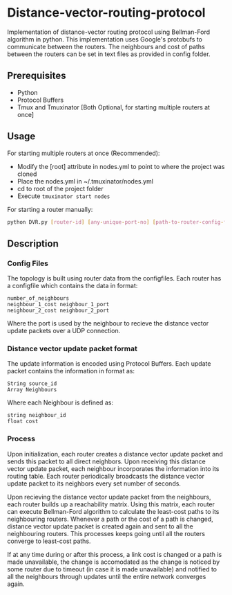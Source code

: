 # Distance-vector-routing-protocol
Implementation  of distance-vector routing protocol using Bellman-Ford algorithm in python. This implementation uses Google's protobufs to communicate between the routers. The neighbours and cost of paths between the routers can be set in text files as provided in config folder.

## Prerequisites
* Python
* Protocol Buffers
* Tmux and Tmuxinator [Both Optional, for starting multiple routers at once]

## Usage
For starting multiple routers at once (Recommended):
* Modify the [root] attribute in nodes.yml to point to where the project was cloned
* Place the nodes.yml in ~/.tmuxinator/nodes.yml
* cd to root of the project folder
* Execute ```tmuxinator start nodes ```

For starting a router manually:
```bash
python DVR.py [router-id] [any-unique-port-no] [path-to-router-config-file]
```
## Description
### Config Files
The topology is built using router data from the configfiles. Each router has a configfile which contains the data in format:
```
number_of_neighbours
neighbour_1_cost neighbour_1_port
neighbour_2_cost neighbour_2_port
```
Where the port is used by the neighbour to recieve the distance vector update packets over a UDP connection.


### Distance vector update packet format
The update information is encoded using Protocol Buffers. Each update packet contains the information in format as: 
```
String source_id
Array Neighbours
```
Where each Neighbour is defined as:
```
string neighbour_id
float cost
```

### Process
Upon  initialization, each router creates a distance vector update packet and sends this packet to all direct neighbors. Upon  receiving  this distance vector update packet, each  neighbour incorporates the information into its  routing table. Each router  periodically broadcasts the distance vector update packet to its neighbors every set number of seconds.

Upon recieving the distance vector update packet from the neighbours, each router builds up a reachability matrix. Using this matrix, each router can execute Bellman-Ford algorithm to calculate the least-cost paths to its neighbouring routers. Whenever a path or the cost of a path is changed, distance vector update packet is created again and sent to all the neighbouring routers. This processes keeps going until all the routers converge to least-cost paths.

If at any time during or after this process, a link cost is changed or a path is made unavailable, the change is accomodated as the change is noticed by some router due to timeout (in case it is made unavailable) and notified to all the neighbours through updates until the entire network converges again.
